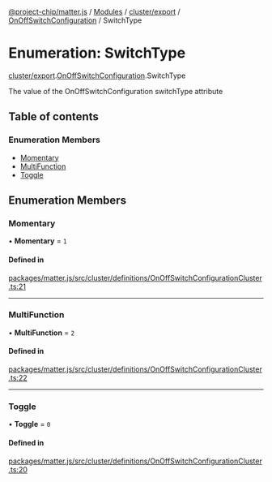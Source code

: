 [@project-chip/matter.js](../README.md) / [Modules](../modules.md) / [cluster/export](../modules/cluster_export.md) / [OnOffSwitchConfiguration](../modules/cluster_export.OnOffSwitchConfiguration.md) / SwitchType

# Enumeration: SwitchType

[cluster/export](../modules/cluster_export.md).[OnOffSwitchConfiguration](../modules/cluster_export.OnOffSwitchConfiguration.md).SwitchType

The value of the OnOffSwitchConfiguration switchType attribute

## Table of contents

### Enumeration Members

- [Momentary](cluster_export.OnOffSwitchConfiguration.SwitchType.md#momentary)
- [MultiFunction](cluster_export.OnOffSwitchConfiguration.SwitchType.md#multifunction)
- [Toggle](cluster_export.OnOffSwitchConfiguration.SwitchType.md#toggle)

## Enumeration Members

### Momentary

• **Momentary** = ``1``

#### Defined in

[packages/matter.js/src/cluster/definitions/OnOffSwitchConfigurationCluster.ts:21](https://github.com/project-chip/matter.js/blob/0c058ae17fdba4c0b89b8b13c309011d51782299/packages/matter.js/src/cluster/definitions/OnOffSwitchConfigurationCluster.ts#L21)

___

### MultiFunction

• **MultiFunction** = ``2``

#### Defined in

[packages/matter.js/src/cluster/definitions/OnOffSwitchConfigurationCluster.ts:22](https://github.com/project-chip/matter.js/blob/0c058ae17fdba4c0b89b8b13c309011d51782299/packages/matter.js/src/cluster/definitions/OnOffSwitchConfigurationCluster.ts#L22)

___

### Toggle

• **Toggle** = ``0``

#### Defined in

[packages/matter.js/src/cluster/definitions/OnOffSwitchConfigurationCluster.ts:20](https://github.com/project-chip/matter.js/blob/0c058ae17fdba4c0b89b8b13c309011d51782299/packages/matter.js/src/cluster/definitions/OnOffSwitchConfigurationCluster.ts#L20)
